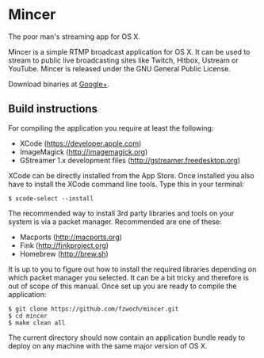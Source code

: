 Mincer
======

The poor man's streaming app for OS X.

Mincer is a simple RTMP broadcast application for OS X. It can be used to stream to public live broadcasting sites like Twitch, Hitbox, Ustream or YouTube. Mincer is released under the GNU General Public License.

Download binaries at <a href="https://plus.google.com/106302080469674598966" rel="publisher">Google+</a>.

Build instructions
------------------

For compiling the application you require at least the following:

* XCode (https://developer.apple.com)
* ImageMagick (http://imagemagick.org)
* GStreamer 1.x development files (http://gstreamer.freedesktop.org)

XCode can be directly installed from the App Store. Once installed you also have to install the XCode command line tools. Type this in your terminal:

    $ xcode-select --install

The recommended way to install 3rd party libraries and tools on your system is via a packet manager. Recommended are one of these:

* Macports (http://macports.org)
* Fink (http://finkproject.org)
* Homebrew (http://brew.sh)

It is up to you to figure out how to install the required libraries depending on which packet manager you selected. It can be a bit tricky and therefore is out of scope of this manual. Once set up you are ready to compile the application:

    $ git clone https://github.com/fzwoch/mincer.git
    $ cd mincer
    $ make clean all

The current directory should now contain an application bundle ready to deploy on any machine with the same major version of OS X.
